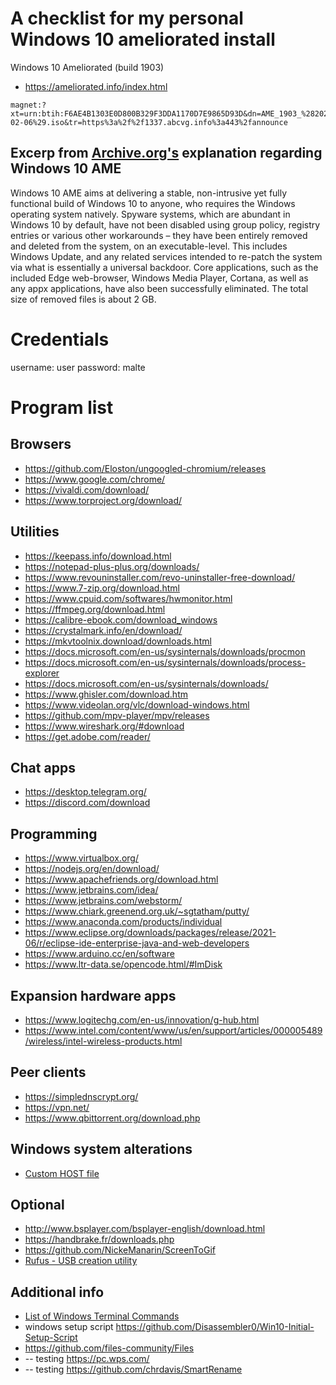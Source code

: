 # A checklist for my personal Windows 10 ameliorated install
Windows 10 Ameliorated (build 1903)
* https://ameliorated.info/index.html
```
magnet:?xt=urn:btih:F6AE4B1303E0D800B329F3DDA1170D7E9865D93D&dn=AME_1903_%282020-02-06%29.iso&tr=https%3a%2f%2f1337.abcvg.info%3a443%2fannounce
```
## Excerp from [Archive.org's](https://archive.org/details/windows-10-ameliorated-1903) explanation regarding Windows 10 AME
Windows 10 AME aims at delivering a stable, non-intrusive yet fully functional build of Windows 10 to anyone, who requires the Windows operating system natively. Spyware systems, which are abundant in Windows 10 by default, have not been disabled using group policy, registry entries or various other workarounds – they have been entirely removed and deleted from the system, on an executable-level. This includes Windows Update, and any related services intended to re-patch the system via what is essentially a universal backdoor. Core applications, such as the included Edge web-browser, Windows Media Player, Cortana, as well as any appx applications, have also been successfully eliminated. The total size of removed files is about 2 GB.

# Credentials
username: user
password: malte

# Program list
## Browsers
* https://github.com/Eloston/ungoogled-chromium/releases
* https://www.google.com/chrome/
* https://vivaldi.com/download/
* https://www.torproject.org/download/

## Utilities
* https://keepass.info/download.html
* https://notepad-plus-plus.org/downloads/
* https://www.revouninstaller.com/revo-uninstaller-free-download/
* https://www.7-zip.org/download.html
* https://www.cpuid.com/softwares/hwmonitor.html
* https://ffmpeg.org/download.html
* https://calibre-ebook.com/download_windows
* https://crystalmark.info/en/download/
* https://mkvtoolnix.download/downloads.html
* https://docs.microsoft.com/en-us/sysinternals/downloads/procmon
* https://docs.microsoft.com/en-us/sysinternals/downloads/process-explorer
* https://docs.microsoft.com/en-us/sysinternals/downloads/
* https://www.ghisler.com/download.htm
* https://www.videolan.org/vlc/download-windows.html
* https://github.com/mpv-player/mpv/releases
* https://www.wireshark.org/#download
* https://get.adobe.com/reader/

## Chat apps
* https://desktop.telegram.org/
* https://discord.com/download

## Programming
* https://www.virtualbox.org/
* https://nodejs.org/en/download/
* https://www.apachefriends.org/download.html
* https://www.jetbrains.com/idea/
* https://www.jetbrains.com/webstorm/
* https://www.chiark.greenend.org.uk/~sgtatham/putty/
* https://www.anaconda.com/products/individual
* https://www.eclipse.org/downloads/packages/release/2021-06/r/eclipse-ide-enterprise-java-and-web-developers
* https://www.arduino.cc/en/software
* https://www.ltr-data.se/opencode.html/#ImDisk

## Expansion hardware apps
* https://www.logitechg.com/en-us/innovation/g-hub.html
* https://www.intel.com/content/www/us/en/support/articles/000005489/wireless/intel-wireless-products.html

## Peer clients
* https://simplednscrypt.org/
* https://vpn.net/
* https://www.qbittorrent.org/download.php

## Windows system alterations
* [Custom HOST file](https://github.com/StevenBlack/hosts#readme)
## Optional
* http://www.bsplayer.com/bsplayer-english/download.html
* https://handbrake.fr/downloads.php
* https://github.com/NickeManarin/ScreenToGif
* [Rufus - USB creation utility](https://github.com/pbatard/rufus/releases)

## Additional info
* [List of Windows Terminal Commands](https://ss64.com/nt/)
* windows setup script https://github.com/Disassembler0/Win10-Initial-Setup-Script
* https://github.com/files-community/Files
* -- testing https://pc.wps.com/
* -- testing https://github.com/chrdavis/SmartRename
